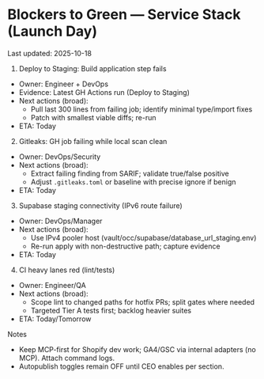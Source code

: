 # Blockers to Green — Service Stack (Launch Day)

Last updated: 2025-10-18

1) Deploy to Staging: Build application step fails
- Owner: Engineer + DevOps
- Evidence: Latest GH Actions run (Deploy to Staging)
- Next actions (broad):
  - Pull last 300 lines from failing job; identify minimal type/import fixes
  - Patch with smallest viable diffs; re-run
- ETA: Today

2) Gitleaks: GH job failing while local scan clean
- Owner: DevOps/Security
- Next actions (broad):
  - Extract failing finding from SARIF; validate true/false positive
  - Adjust `.gitleaks.toml` or baseline with precise ignore if benign
- ETA: Today

3) Supabase staging connectivity (IPv6 route failure)
- Owner: DevOps/Manager
- Next actions (broad):
  - Use IPv4 pooler host (vault/occ/supabase/database_url_staging.env)
  - Re-run apply with non-destructive path; capture evidence
- ETA: Today

4) CI heavy lanes red (lint/tests)
- Owner: Engineer/QA
- Next actions (broad):
  - Scope lint to changed paths for hotfix PRs; split gates where needed
  - Targeted Tier A tests first; backlog heavier suites
- ETA: Today/Tomorrow

Notes
- Keep MCP-first for Shopify dev work; GA4/GSC via internal adapters (no MCP). Attach command logs.
- Autopublish toggles remain OFF until CEO enables per section.
